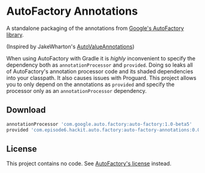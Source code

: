 AutoFactory Annotations
=======================

A standalone packaging of the annotations from [Google's AutoFactory library][1].

(Inspired by JakeWharton's [AutoValueAnnotations][3])

When using AutoFactory with Gradle it is _highly_ inconvenient to specify the dependency both as
`annotationProcessor` and `provided`. Doing so leaks all of AutoFactory's annotation processor code and its
shaded dependencies into your classpath. It also causes issues with Proguard.
 This project allows you to only depend on the annotations
as `provided` and specify the processor only as an `annotationProcessor` dependency.


Download
--------

```groovy
annotationProcessor 'com.google.auto.factory:auto-factory:1.0-beta5'
provided 'com.episode6.hackit.auto.factory:auto-factory-annotations:0.0.1-SNAPSHOT'
```


License
-------

This project contains no code. See [AutoFactory's license][2] instead.







 [1]: https://github.com/google/auto/factory
 [2]: https://github.com/google/auto/blob/master/LICENSE.txt
 [3]: https://github.com/JakeWharton/AutoValueAnnotations